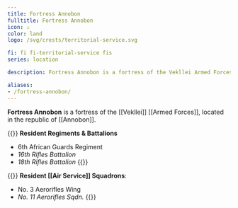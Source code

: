 ```yaml
---
title: Fortress Annobon
fulltitle: Fortress Annobon
icon: ⚔️
color: land
logo: /svg/crests/territorial-service.svg

fi: fi fi-territorial-service fis
series: location

description: Fortress Annobon is a fortress of the Vekllei Armed Forces, located in the republic of Annobon.

aliases:
- /fortress-annobon/
---
```

**Fortress Annobon** is a fortress of the [[Vekllei]] [[Armed Forces]], located in the republic of [[Annobon]].

{{<note table>}}
**Resident Regiments & Battalions**

* 6th African Guards Regiment
* *16th Rifles Battalion*
* *18th Rifles Battalion*
{{</note>}}

{{<note table>}}
**Resident [[Air Service]] Squadrons**:

* No. 3 Aerorifles Wing
* *No. 11 Aerorifles Sqdn.*
{{</note>}}
